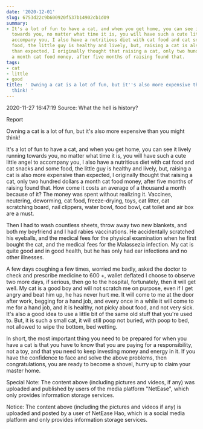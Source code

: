 ```yaml
---
date: '2020-12-01'
slug: 6753d22c9b600920f537b14902cb1d09
summary:
- It's a lot of fun to have a cat, and when you get home, you can see it lively running
  towards you, no matter what time it is, you will have such a cute little angel to
  accompany you, I also have a nutritious diet with cat food and cat snacks and some
  food, the little guy is healthy and lively, but, raising a cat is also more expensive
  than expected, I originally thought that raising a cat, only two hundred dollars
  a month cat food money, after five months of raising found that.
tags:
- cat
- little
- good
title: ' Owning a cat is a lot of fun, but it''s also more expensive than you might
  think! '
---
```


 2020-11-27 16:47:19 Source: What the hell is history?

Report

Owning a cat is a lot of fun, but it's also more expensive than you might think!

It's a lot of fun to have a cat, and when you get home, you can see it lively running towards you, no matter what time it is, you will have such a cute little angel to accompany you, I also have a nutritious diet with cat food and cat snacks and some food, the little guy is healthy and lively, but, raising a cat is also more expensive than expected, I originally thought that raising a cat, only two hundred dollars a month cat food money, after five months of raising found that. How come it costs an average of a thousand a month because of it? The money was spent without realizing it. Vaccines, neutering, deworming, cat food, freeze-drying, toys, cat litter, cat scratching board, nail clippers, water bowl, food bowl, cat toilet and air box are a must.

  

Then I had to wash countless sheets, throw away two new blankets, and both my boyfriend and I had rabies vaccinations. He accidentally scratched his eyeballs, and the medical fees for the physical examination when he first bought the cat, and the medical fees for the Malassezia infection. My cat is quite good and in good health, but he has only had ear infections and no other illnesses.

  

A few days coughing a few times, worried me badly, asked the doctor to check and prescribe medicine to 600 +, wallet deflated I choose to observe two more days, if serious, then go to the hospital, fortunately, then it will get well. My cat is a good boy and will not scratch me on purpose, even if I get angry and beat him up, he has never hurt me. It will come to me at the door after work, begging for a hand job, and every once in a while it will come to me for a hand job, and it is healthy, not picky about food, and not very sick. It's also a good idea to use a little bit of the same old stuff that you're used to. But, it is such a small cat, it will still poop not buried, with poop to bed, not allowed to wipe the bottom, bed wetting.

  

In short, the most important thing you need to be prepared for when you have a cat is that you have to know that you are paying for a responsibility, not a toy, and that you need to keep investing money and energy in it. If you have the confidence to face and solve the above problems, then congratulations, you are ready to become a shovel, hurry up to claim your master home.

  

Special Note: The content above (including pictures and videos, if any) was uploaded and published by users of the media platform "NetEase", which only provides information storage services.

Notice: The content above (including the pictures and videos if any) is
uploaded and posted by a user of NetEase Hao, which is a social media platform
and only provides information storage services.

 
        